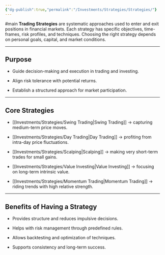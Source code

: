 ```yaml
---
{"dg-publish":true,"permalink":"/Investments/Strategies/Strategies/"}
---
```


#main
**Trading Strategies** are systematic approaches used to enter and exit positions in financial markets. Each strategy has specific objectives, time-frames, risk profiles, and techniques. Choosing the right strategy depends on personal goals, capital, and market conditions.

---

## Purpose

- Guide decision-making and execution in trading and investing.
    
- Align risk tolerance with potential returns.
    
- Establish a structured approach for market participation.
    

---

## Core Strategies

- [[Investments/Strategies/Swing Trading\|Swing Trading]] → capturing medium-term price moves.
    
- [[Investments/Strategies/Day Trading\|Day Trading]] → profiting from intra-day price fluctuations.
    
- [[Investments/Strategies/Scalping\|Scalping]] → making very short-term trades for small gains.
    
- [[Investments/Strategies/Value Investing\|Value Investing]] → focusing on long-term intrinsic value.
    
- [[Investments/Strategies/Momentum Trading\|Momentum Trading]] → riding trends with high relative strength.
    

---

## Benefits of Having a Strategy

- Provides structure and reduces impulsive decisions.
    
- Helps with risk management through predefined rules.
    
- Allows backtesting and optimization of techniques.
    
- Supports consistency and long-term success.